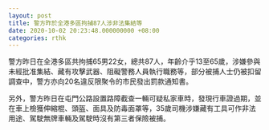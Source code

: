 ```yaml
---
layout: post
title: 警方昨於全港多區拘捕87人涉非法集結等
date: 2020-10-02 20:23:48.000000000 +08:00
categories: rthk
---
```


警方昨日在全港多區共拘捕65男22女，總共87人，年齡介乎13至65歲，涉嫌參與未經批准集結、藏有攻擊武器、阻礙警務人員執行職務等，部分被捕人士仍被扣留調查中，警方亦向20名違反限聚令的市民發出罰款通知書。

另外，警方昨日在屯門公路設置路障截查一輛可疑私家車時，發現行車證過期，並在車上檢獲伸縮棍、頭盔、面具及防毒面罩等，35歲司機涉嫌藏有工具可作非法用途、駕駛無牌車輛及駕駛時沒有第三者保險被捕。
